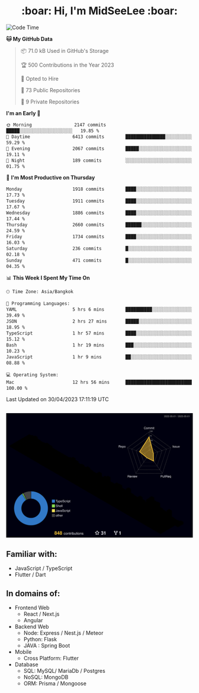<h1 align="center"> :boar: Hi, I'm MidSeeLee :boar:</h1>
 
<!--START_SECTION:waka-->
![Code Time](http://img.shields.io/badge/Code%20Time-561%20hrs%2045%20mins-blue)

**🐱 My GitHub Data** 

> 📦 71.0 kB Used in GitHub's Storage 
 > 
> 🏆 500 Contributions in the Year 2023
 > 
> 💼 Opted to Hire
 > 
> 📜 73 Public Repositories 
 > 
> 🔑 9 Private Repositories 
 > 
**I'm an Early 🐤** 

```text
🌞 Morning                2147 commits        █████░░░░░░░░░░░░░░░░░░░░   19.85 % 
🌆 Daytime                6413 commits        ███████████████░░░░░░░░░░   59.29 % 
🌃 Evening                2067 commits        █████░░░░░░░░░░░░░░░░░░░░   19.11 % 
🌙 Night                  189 commits         ░░░░░░░░░░░░░░░░░░░░░░░░░   01.75 % 
```
📅 **I'm Most Productive on Thursday** 

```text
Monday                   1918 commits        ████░░░░░░░░░░░░░░░░░░░░░   17.73 % 
Tuesday                  1911 commits        ████░░░░░░░░░░░░░░░░░░░░░   17.67 % 
Wednesday                1886 commits        ████░░░░░░░░░░░░░░░░░░░░░   17.44 % 
Thursday                 2660 commits        ██████░░░░░░░░░░░░░░░░░░░   24.59 % 
Friday                   1734 commits        ████░░░░░░░░░░░░░░░░░░░░░   16.03 % 
Saturday                 236 commits         █░░░░░░░░░░░░░░░░░░░░░░░░   02.18 % 
Sunday                   471 commits         █░░░░░░░░░░░░░░░░░░░░░░░░   04.35 % 
```


📊 **This Week I Spent My Time On** 

```text
🕑︎ Time Zone: Asia/Bangkok

💬 Programming Languages: 
YAML                     5 hrs 6 mins        ██████████░░░░░░░░░░░░░░░   39.49 % 
JSON                     2 hrs 27 mins       █████░░░░░░░░░░░░░░░░░░░░   18.95 % 
TypeScript               1 hr 57 mins        ████░░░░░░░░░░░░░░░░░░░░░   15.12 % 
Bash                     1 hr 19 mins        ███░░░░░░░░░░░░░░░░░░░░░░   10.23 % 
JavaScript               1 hr 9 mins         ██░░░░░░░░░░░░░░░░░░░░░░░   08.88 % 

💻 Operating System: 
Mac                      12 hrs 56 mins      █████████████████████████   100.00 % 
```


 Last Updated on 30/04/2023 17:11:19 UTC
<!--END_SECTION:waka-->

##

![](./profile-3d-contrib/profile-night-rainbow.svg)

## Familiar with:
- JavaScript / TypeScript
- Flutter / Dart

## In domains of:
- Frontend Web
  - React / Next.js
  - Angular
- Backend Web
  - Node: Express / Nest.js / Meteor
  - Python: Flask
  - JAVA : Spring Boot
- Mobile
  - Cross Platform: Flutter
- Database
  - SQL: MySQL/ MariaDb / Postgres
  - NoSQL: MongoDB
  - ORM: Prisma / Mongoose
